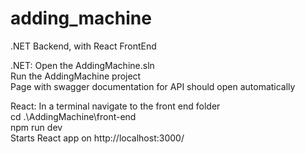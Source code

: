 # adding_machine

.NET Backend, with React FrontEnd
 
.NET: Open the AddingMachine.sln\
Run the AddingMachine project\
Page with swagger documentation for API should open automatically

React: In a terminal navigate to the front end folder\
cd .\AddingMachine\front-end\
npm run dev\
Starts React app on http://localhost:3000/
